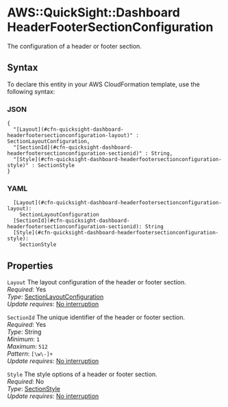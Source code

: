 # AWS::QuickSight::Dashboard HeaderFooterSectionConfiguration<a name="aws-properties-quicksight-dashboard-headerfootersectionconfiguration"></a>

The configuration of a header or footer section\.

## Syntax<a name="aws-properties-quicksight-dashboard-headerfootersectionconfiguration-syntax"></a>

To declare this entity in your AWS CloudFormation template, use the following syntax:

### JSON<a name="aws-properties-quicksight-dashboard-headerfootersectionconfiguration-syntax.json"></a>

```
{
  "[Layout](#cfn-quicksight-dashboard-headerfootersectionconfiguration-layout)" : SectionLayoutConfiguration,
  "[SectionId](#cfn-quicksight-dashboard-headerfootersectionconfiguration-sectionid)" : String,
  "[Style](#cfn-quicksight-dashboard-headerfootersectionconfiguration-style)" : SectionStyle
}
```

### YAML<a name="aws-properties-quicksight-dashboard-headerfootersectionconfiguration-syntax.yaml"></a>

```
  [Layout](#cfn-quicksight-dashboard-headerfootersectionconfiguration-layout):
    SectionLayoutConfiguration
  [SectionId](#cfn-quicksight-dashboard-headerfootersectionconfiguration-sectionid): String
  [Style](#cfn-quicksight-dashboard-headerfootersectionconfiguration-style):
    SectionStyle
```

## Properties<a name="aws-properties-quicksight-dashboard-headerfootersectionconfiguration-properties"></a>

`Layout` <a name="cfn-quicksight-dashboard-headerfootersectionconfiguration-layout"></a>
The layout configuration of the header or footer section\.  
_Required_: Yes  
_Type_: [SectionLayoutConfiguration](aws-properties-quicksight-dashboard-sectionlayoutconfiguration.md)  
_Update requires_: [No interruption](https://docs.aws.amazon.com/AWSCloudFormation/latest/UserGuide/using-cfn-updating-stacks-update-behaviors.html#update-no-interrupt)

`SectionId` <a name="cfn-quicksight-dashboard-headerfootersectionconfiguration-sectionid"></a>
The unique identifier of the header or footer section\.  
_Required_: Yes  
_Type_: String  
_Minimum_: `1`  
_Maximum_: `512`  
_Pattern_: `[\w\-]+`  
_Update requires_: [No interruption](https://docs.aws.amazon.com/AWSCloudFormation/latest/UserGuide/using-cfn-updating-stacks-update-behaviors.html#update-no-interrupt)

`Style` <a name="cfn-quicksight-dashboard-headerfootersectionconfiguration-style"></a>
The style options of a header or footer section\.  
_Required_: No  
_Type_: [SectionStyle](aws-properties-quicksight-dashboard-sectionstyle.md)  
_Update requires_: [No interruption](https://docs.aws.amazon.com/AWSCloudFormation/latest/UserGuide/using-cfn-updating-stacks-update-behaviors.html#update-no-interrupt)
